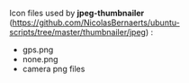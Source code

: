Icon files used by **jpeg-thumbnailer** (https://github.com/NicolasBernaerts/ubuntu-scripts/tree/master/thumbnailer/jpeg) :
  * gps.png
  * none.png
  * camera png files
